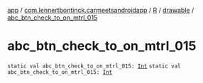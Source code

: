 [app](../../../index.md) / [com.lennertbontinck.carmeetsandroidapp](../../index.md) / [R](../index.md) / [drawable](index.md) / [abc_btn_check_to_on_mtrl_015](./abc_btn_check_to_on_mtrl_015.md)

# abc_btn_check_to_on_mtrl_015

`static val abc_btn_check_to_on_mtrl_015: `[`Int`](https://kotlinlang.org/api/latest/jvm/stdlib/kotlin/-int/index.html)
`static val abc_btn_check_to_on_mtrl_015: `[`Int`](https://kotlinlang.org/api/latest/jvm/stdlib/kotlin/-int/index.html)